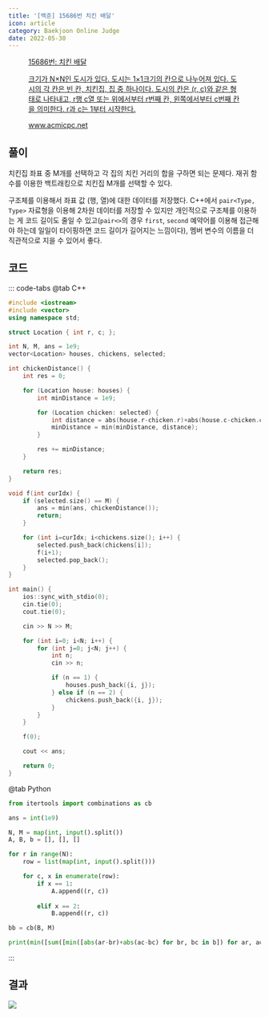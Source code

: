 ```yaml
---
title: '[백준] 15686번 치킨 배달'
icon: article
category: Baekjoon Online Judge
date: 2022-05-30
---
```


<figure class="opengraph"><a href="https://www.acmicpc.net/problem/15686" data-source-url="https://www.acmicpc.net/problem/15686">
<div class="og-image" style="background-image: url('https://drive.google.com/uc?export=view&id=1f3NcJon6wNc4oQy4NTc41Yuzw_mVlg7m');"></div>
<div class="og-text">
<p class="og-title">15686번: 치킨 배달</p>
<p class="og-desc">크기가 N×N인 도시가 있다. 도시는 1×1크기의 칸으로 나누어져 있다. 도시의 각 칸은 빈 칸, 치킨집, 집 중 하나이다. 도시의 칸은 (r, c)와 같은 형태로 나타내고, r행 c열 또는 위에서부터 r번째 칸, 왼쪽에서부터 c번째 칸을 의미한다. r과 c는 1부터 시작한다.</p>
<p class="og-host">www.acmicpc.net</p></div></a></figure>

## 풀이
치킨집 좌표 중 M개를 선택하고 각 집의 치킨 거리의 합을 구하면 되는 문제다. 재귀 함수를 이용한 백트래킹으로 치킨집 M개를 선택할 수 있다.

구조체를 이용해서 좌표 값 (행, 열)에 대한 데이터를 저장했다. C++에서 `pair<Type, Type>` 자료형을 이용해 2차원 데이터를 저장할 수 있지만 개인적으로 구조체를 이용하는 게 코드 길이도 줄일 수 있고(`pair<>`의 경우 `first`, `second` 예약어를 이용해 접근해야 하는데 일일이 타이핑하면 코드 길이가 길어지는 느낌이다), 멤버 변수의 이름을 더 직관적으로 지을 수 있어서 좋다.

## 코드
::: code-tabs
@tab C++
```cpp
#include <iostream>
#include <vector>
using namespace std;

struct Location { int r, c; };

int N, M, ans = 1e9;
vector<Location> houses, chickens, selected;

int chickenDistance() {
    int res = 0;

    for (Location house: houses) {
        int minDistance = 1e9;

        for (Location chicken: selected) {
            int distance = abs(house.r-chicken.r)+abs(house.c-chicken.c);
            minDistance = min(minDistance, distance);
        }

        res += minDistance;
    }

    return res;
}

void f(int curIdx) {
    if (selected.size() == M) {
        ans = min(ans, chickenDistance());
        return;
    }

    for (int i=curIdx; i<chickens.size(); i++) {
        selected.push_back(chickens[i]);
        f(i+1);
        selected.pop_back();
    }
}

int main() {
    ios::sync_with_stdio(0);
    cin.tie(0);
    cout.tie(0);

    cin >> N >> M;

    for (int i=0; i<N; i++) {
        for (int j=0; j<N; j++) {
            int n;
            cin >> n;

            if (n == 1) {
                houses.push_back({i, j});
            } else if (n == 2) {
                chickens.push_back({i, j});
            }
        }
    }

    f(0);

    cout << ans;

    return 0;
}
```

@tab Python
```py
from itertools import combinations as cb

ans = int(1e9)

N, M = map(int, input().split())
A, B, b = [], [], []

for r in range(N):
    row = list(map(int, input().split()))

    for c, x in enumerate(row):
        if x == 1:
            A.append((r, c))
        
        elif x == 2:
            B.append((r, c))

bb = cb(B, M)

print(min([sum([min([abs(ar-br)+abs(ac-bc) for br, bc in b]) for ar, ac in A]) for b in bb]))
```
:::

## 결과
![](https://drive.google.com/uc?export=view&id=1i-MHEf-Ez6WqZpzM0iVGPe0HpUK7oC-X)
